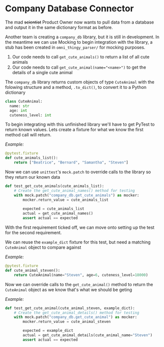 # Company Database Connector

The mad ~~scientist~~ Product Owner now wants to pull data from a database and output it in the same dictionary format as before.

Another team is creating a `company_db` library, but it is still in development. In the meantime we can use Mocking to begin integration with the library, a stub has been created in `omni_thingy_parser/` for mocking purposes.

1. Our code needs to call `get_cute_animals()` to return a list of all cute animals
1. Our code needs to call `get_cute_animal(name="<name>")` to get the details of a single cute animal

The `company_db` library returns custom objects of type `CuteAnimal` with the folowing structure and a method, `.to_dict()`, to convert it to a Python dictionary

```python
class CuteAnimal:
  name: str
  age: int
  cuteness_level: int
```

To begin integrating with this unfinished library we'll have to get PyTest to return known values. Lets create a fixture for what we know the first method call will return.

*Example:*
```python
@pytest.fixture
def cute_animals_list():
    return ["Beatrice", "Bernard", "Samantha", "Steven"]
```

Now we can use `unittest`'s `mock.patch` to override calls to the library so they return our known data

```python
def test_get_cute_animals(cute_animals_list):
    # Create the get_cute_animal_names() method for testing
    with mock.patch("company_db.get_cute_animals") as mocker:
        mocker.return_value = cute_animals_list
        
        expected = cute_animals_list
        actual = get_cute_animal_names()
        assert actual == expected
```

With the first requirement ticked off, we can move onto setting up the test for the second requirement.

We can reuse the `example_dict` fixture for this test, but need a matching `CuteAnimal` object to compare against

*Example:*
```python
@pytest.fixture
def cute_animal_steven():
    return CuteAnimal(name="Steven", age=6, cuteness_level=18000)
```

Now we can override calls to the `get_cute_animal()` method to return the `CuteAnimal` object as we know that's what we should be geting

*Example:*
```python
def test_get_cute_animal(cute_animal_steven, example_dict):
    # Create the get_cute_animal_details() method for testing
    with mock.patch("company_db.get_cute_animal") as mocker:
        mocker.return_value = cute_animal_steven

        expected = example_dict
        actual = get_cute_animal_details(cute_animal_name="Steven")
        assert actual == expected
```